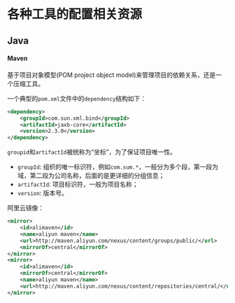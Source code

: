 # 各种工具的配置相关资源

## Java

####  Maven

基于项目对象模型(POM project object model)来管理项目的依赖关系，还是一个压缩工具。

一个典型的`pom.xml`文件中的`dependency`结构如下：
```xml
<dependency>
    <groupId>com.sun.xml.bind</groupId>
    <artifactId>jaxb-core</artifactId>
    <version>2.3.0</version>
</dependency>
```
`groupid`和`artifactId`被统称为“坐标”，为了保证项目唯一性。

- `groupId`: 组织的唯一标识符，例如`com.sum.*`，一般分为多个段，第一段为域，第二段为公司名称，后面的是更详细的分组信息；
- `artifactId`: 项目标识符，一般为项目名称；
- `version`: 版本号。

阿里云镜像：
```xml
<mirror>
    <id>alimaven</id>
    <name>aliyun maven</name>
    <url>http://maven.aliyun.com/nexus/content/groups/public/</url>
    <mirrorOf>central</mirrorOf>        
</mirror>
<mirror>
    <id>alimaven</id>
    <mirrorOf>central</mirrorOf>
    <name>aliyun maven</name>
    <url>http://maven.aliyun.com/nexus/content/repositories/central/</url>
</mirror>
```


